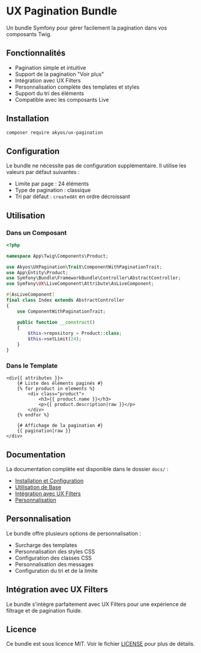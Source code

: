# UX Pagination Bundle

Un bundle Symfony pour gérer facilement la pagination dans vos composants Twig.

## Fonctionnalités

- Pagination simple et intuitive
- Support de la pagination "Voir plus"
- Intégration avec UX Filters
- Personnalisation complète des templates et styles
- Support du tri des éléments
- Compatible avec les composants Live

## Installation

```bash
composer require akyos/ux-pagination
```

## Configuration

Le bundle ne nécessite pas de configuration supplémentaire. Il utilise les valeurs par défaut suivantes :

- Limite par page : 24 éléments
- Type de pagination : classique
- Tri par défaut : `createdAt` en ordre décroissant

## Utilisation

### Dans un Composant

```php
<?php

namespace App\Twig\Components\Product;

use Akyos\UXPagination\Trait\ComponentWithPaginationTrait;
use App\Entity\Product;
use Symfony\Bundle\FrameworkBundle\Controller\AbstractController;
use Symfony\UX\LiveComponent\Attribute\AsLiveComponent;

#[AsLiveComponent]
final class Index extends AbstractController
{
    use ComponentWithPaginationTrait;

    public function __construct()
    {
        $this->repository = Product::class;
        $this->setLimit(24);
    }
}
```

### Dans le Template

```twig
<div{{ attributes }}>
    {# Liste des éléments paginés #}
    {% for product in elements %}
        <div class="product">
            <h3>{{ product.name }}</h3>
            <p>{{ product.description|raw }}</p>
        </div>
    {% endfor %}

    {# Affichage de la pagination #}
    {{ pagination|raw }}
</div>
```

## Documentation

La documentation complète est disponible dans le dossier `docs/` :

- [Installation et Configuration](docs/installation.md)
- [Utilisation de Base](docs/usage.md)
- [Intégration avec UX Filters](docs/ux-filters-integration.md)
- [Personnalisation](docs/customization.md)

## Personnalisation

Le bundle offre plusieurs options de personnalisation :

- Surcharge des templates
- Personnalisation des styles CSS
- Configuration des classes CSS
- Personnalisation des messages
- Configuration du tri et de la limite

## Intégration avec UX Filters

Le bundle s'intègre parfaitement avec UX Filters pour une expérience de filtrage et de pagination fluide.

## Licence

Ce bundle est sous licence MIT. Voir le fichier [LICENSE](LICENSE) pour plus de détails.
